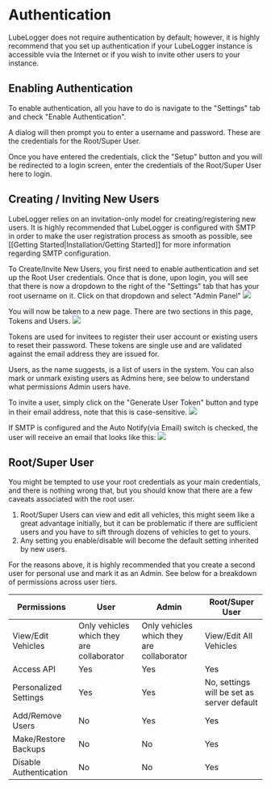 # Authentication

LubeLogger does not require authentication by default; however, it is highly recommend that you set up authentication if your LubeLogger instance is accessible vvia the Internet or if you wish to invite other users to your instance.

## Enabling Authentication
To enable authentication, all you have to do is navigate to the "Settings" tab and check "Enable Authentication".

A dialog will then prompt you to enter a username and password. These are the credentials for the Root/Super User.

Once you have entered the credentials, click the "Setup" button and you will be redirected to a login screen, enter the credentials of the Root/Super User here to login.

## Creating / Inviting New Users
LubeLogger relies on an invitation-only model for creating/registering new users. It is highly recommended that LubeLogger is configured with SMTP in order to make the user registration process as smooth as possible, see [[Getting Started|Installation/Getting Started]] for more information regarding SMTP configuration.

To Create/Invite New Users, you first need to enable authentication and set up the Root User credentials. Once that is done, upon login, you will see that there is now a dropdown to the right of the "Settings" tab that has your root username on it. Click on that dropdown and select "Admin Panel"
![](/Installation/Authentication/a/image-1726779846750.png)

You will now be taken to a new page. There are two sections in this page, Tokens and Users. 
![](/Installation/Authentication/a/image-1726779853802.png)

Tokens are used for invitees to register their user account or existing users to reset their password. These tokens are single use and are validated against the email address they are issued for.

Users, as the name suggests, is a list of users in the system. You can also mark or unmark existing users as Admins here, see below to understand what permissions Admin users have.

To invite a user, simply click on the "Generate User Token" button and type in their email address, note that this is case-sensitive. 
![](/Installation/Authentication/a/image-1726779859968.png)

If SMTP is configured and the Auto Notify(via Email) switch is checked, the user will receive an email that looks like this:
![](/Installation/Authentication/a/image-1726779865910.png)

## Root/Super User
You might be tempted to use your root credentials as your main credentials, and there is nothing wrong that, but you should know that there are a few caveats associated with the root user.
1. Root/Super Users can view and edit all vehicles, this might seem like a great advantage initially, but it can be problematic if there are sufficient users and you have to sift through dozens of vehicles to get to yours.
2. Any setting you enable/disable will become the default setting inherited by new users.

For the reasons above, it is highly recommended that you create a second user for personal use and mark it as an Admin. See below for a breakdown of permissions across user tiers.

| Permissions            | User                                      | Admin                                     | Root/Super User        |
| ---------------------- | ----------------------------------------- | ----------------------------------------- | ---------------------- |
| View/Edit Vehicles     | Only vehicles which they are collaborator | Only vehicles which they are collaborator | View/Edit All Vehicles |
| Access API             | Yes                                       | Yes                                       | Yes                    |
|  Personalized Settings                      |      Yes                                     |   Yes                                        |    No, settings will be set as server default                    |
| Add/Remove Users       | No                                        | Yes                                       | Yes                    |
| Make/Restore Backups   | No                                        | No                                        | Yes                    |
| Disable Authentication | No                                        | No                                        | Yes                    |
